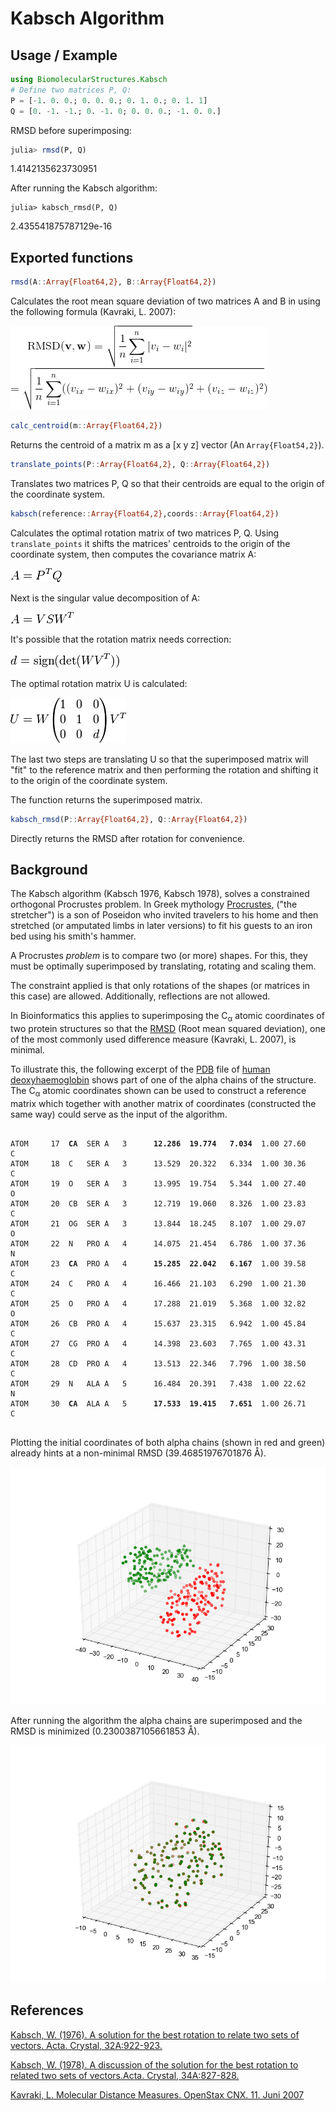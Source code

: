 # Kabsch Algorithm

## Usage / Example

```julia
using BiomolecularStructures.Kabsch
# Define two matrices P, Q:
P = [-1. 0. 0.; 0. 0. 0.; 0. 1. 0.; 0. 1. 1]
Q = [0. -1. -1.; 0. -1. 0; 0. 0. 0.; -1. 0. 0.]
```

RMSD before superimposing:

```julia
julia> rmsd(P, Q)
```
1.4142135623730951

After running the Kabsch algorithm:
```
julia> kabsch_rmsd(P, Q)
``` 
2.435541875787129e-16

## Exported functions

```julia
rmsd(A::Array{Float64,2}, B::Array{Float64,2})
```

Calculates the root mean square deviation of two matrices A and B in using the following formula (Kavraki, L. 2007):

![RMSD formula](assets/kabsch/rmsd.png)

```julia
calc_centroid(m::Array{Float64,2})
```

Returns the centroid of a matrix m as a [x y z] vector (An ```Array{Float54,2}```).

```julia
translate_points(P::Array{Float64,2}, Q::Array{Float64,2})
```

Translates two matrices P, Q so that their centroids are equal to the origin of the coordinate system.

```julia
kabsch(reference::Array{Float64,2},coords::Array{Float64,2})
```

Calculates the optimal rotation matrix of two matrices P, Q.
Using ```translate_points``` it shifts the matrices' centroids to the origin of the coordinate system, then computes the covariance matrix A:

![Covariance Formula](assets/kabsch/cov.png)

Next is the singular value decomposition of A:

![SVD formula](assets/kabsch/svd.png)

It's possible that the rotation matrix needs correction:

![Sign correction formula](assets/kabsch/reflect.png)

The optimal rotation matrix U is calculated:

![Optimal rotation matrix U](assets/kabsch/optu.png)

The last two steps are translating U so that the superimposed matrix will "fit" to the reference matrix and then performing the rotation and shifting it to the origin of the coordinate system.

The function returns the superimposed matrix.

```julia
kabsch_rmsd(P::Array{Float64,2}, Q::Array{Float64,2})
```
Directly returns the RMSD after rotation for convenience.

## Background

The Kabsch algorithm (Kabsch 1976, Kabsch 1978), solves a constrained orthogonal Procrustes problem. In Greek mythology [Procrustes](http://en.wikipedia.org/wiki/Procrustes), ("the stretcher") is a son of Poseidon who invited travelers to his home and then stretched (or amputated limbs in later versions) to fit his guests to an iron bed using his smith's hammer.

A Procrustes *problem* is to compare two (or more) shapes. For this, they must be optimally superimposed by translating, rotating and scaling them.

The constraint applied is that only rotations of the shapes (or matrices in this case) are allowed. Additionally, reflections are not allowed.

In Bioinformatics this applies to superimposing the C<sub>&alpha;</sub> atomic coordinates of two protein structures so that the [RMSD](https://en.wikipedia.org/wiki/Root-mean-square_deviation_of_atomic_positions) (Root mean squared deviation), one of the most commonly used difference measure (Kavraki, L. 2007), is minimal.  

To illustrate this, the following excerpt of the [PDB](https://www.wwpdb.org/documentation/file-format) file of [human deoxyhaemoglobin](http://www.rcsb.org/pdb/explore/explore.do?structureId=2HHB) shows part of one of the alpha chains of the structure. The C<sub>&alpha;</sub> atomic coordinates shown can be used to construct a reference matrix which together with another matrix of coordinates (constructed the same way) could serve as the input of the algorithm.

<pre>
<code>
ATOM     17  <b>CA</b>  SER A   3      <b>12.286  19.774   7.034</b>  1.00 27.60           C  
ATOM     18  C   SER A   3      13.529  20.322   6.334  1.00 30.36           C  
ATOM     19  O   SER A   3      13.995  19.754   5.344  1.00 27.40           O  
ATOM     20  CB  SER A   3      12.719  19.060   8.326  1.00 23.83           C  
ATOM     21  OG  SER A   3      13.844  18.245   8.107  1.00 29.07           O  
ATOM     22  N   PRO A   4      14.075  21.454   6.786  1.00 37.36           N  
ATOM     23  <b>CA</b>  PRO A   4      <b>15.285  22.042   6.167</b>  1.00 39.58           C  
ATOM     24  C   PRO A   4      16.466  21.103   6.290  1.00 21.30           C  
ATOM     25  O   PRO A   4      17.288  21.019   5.368  1.00 32.82           O  
ATOM     26  CB  PRO A   4      15.637  23.315   6.942  1.00 45.84           C  
ATOM     27  CG  PRO A   4      14.398  23.603   7.765  1.00 43.31           C  
ATOM     28  CD  PRO A   4      13.513  22.346   7.796  1.00 38.50           C  
ATOM     29  N   ALA A   5      16.484  20.391   7.438  1.00 22.62           N  
ATOM     30  <b>CA</b>  ALA A   5      <b>17.533  19.415   7.651</b>  1.00 26.71           C 
</code>
</pre>

Plotting the initial coordinates of both alpha chains (shown in red and green) already hints at a non-minimal RMSD  (39.46851976701876 Å).

![Initial coordinates alpha chains](assets/kabsch/alpha_init.png)

After running the algorithm the alpha chains are superimposed and the RMSD is minimized (0.2300387105661853 Å).

![Initial coordinates alpha chains](assets/kabsch/alphas_transformed.png)

## References

[Kabsch, W. (1976). A solution for the best rotation to relate two sets of vectors. Acta. Crystal, 32A:922-923.](http://scripts.iucr.org/cgi-bin/paper?a12999)

[Kabsch, W. (1978). A discussion of the solution for the best rotation to related two sets of vectors.Acta. Crystal, 34A:827-828.](http://scripts.iucr.org/cgi-bin/paper?S0567739478001680)

[Kavraki, L. Molecular Distance Measures. OpenStax CNX. 11. Juni 2007](http://cnx.org/contents/1d5f91b1-dc0b-44ff-8b4d-8809313588f2@23)